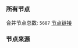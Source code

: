 ### 所有节点
合并节点总数: `5687`
[节点链接](https://github.com/rzhy1/33/raw/master/sub/sub_merge_base64.txt)

### 节点来源
